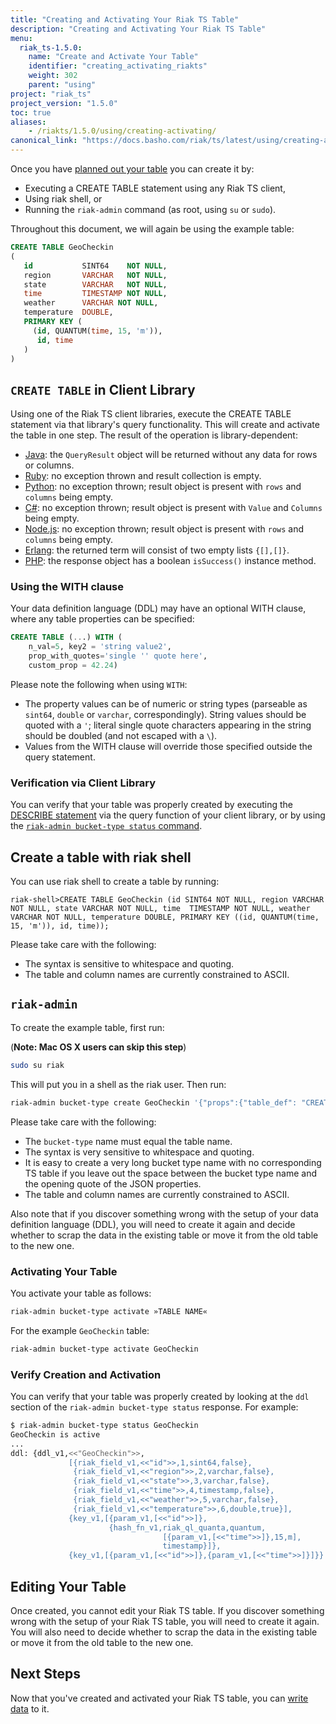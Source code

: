 ```yaml
---
title: "Creating and Activating Your Riak TS Table"
description: "Creating and Activating Your Riak TS Table"
menu:
  riak_ts-1.5.0:
    name: "Create and Activate Your Table"
    identifier: "creating_activating_riakts"
    weight: 302
    parent: "using"
project: "riak_ts"
project_version: "1.5.0"
toc: true
aliases:
    - /riakts/1.5.0/using/creating-activating/
canonical_link: "https://docs.basho.com/riak/ts/latest/using/creating-activating"
---
```



[csharp]: ../../developing/csharp#query
[describe]: ../querying/describe/
[erlang]: ../../developing/erlang/#query-2
[java]: ../../developing/java#query
[nodejs]: ../../developing/nodejs/#query
[php]: ../../developing/php#query
[python]: ../../developing/python#query
[ruby]: ../../developing/ruby#sql-queries
[planning]: ../planning/
[writing]: ../writingdata/


Once you have [planned out your table][planning] you can create it by:

* Executing a CREATE TABLE statement using any Riak TS client, 
* Using riak shell, or
* Running the `riak-admin` command (as root, using `su` or `sudo`).

Throughout this document, we will again be using the example table:

```sql
CREATE TABLE GeoCheckin
(
   id           SINT64    NOT NULL,
   region       VARCHAR   NOT NULL,
   state        VARCHAR   NOT NULL,
   time         TIMESTAMP NOT NULL,
   weather      VARCHAR NOT NULL,
   temperature  DOUBLE,
   PRIMARY KEY (
     (id, QUANTUM(time, 15, 'm')),
      id, time
   )
)
```


## `CREATE TABLE` in Client Library

Using one of the Riak TS client libraries, execute the CREATE TABLE statement via that library's query functionality. This will create and activate the table in one step. The result of the operation is library-dependent:

* [Java][java]: the `QueryResult` object will be returned without any data for rows or columns.
* [Ruby][ruby]: no exception thrown and result collection is empty.
* [Python][python]: no exception thrown; result object is present with `rows` and `columns` being empty.
* [C#][csharp]: no exception thrown; result object is present with `Value` and `Columns` being empty.
* [Node.js][nodejs]:  no exception thrown; result object is present with `rows` and `columns` being empty.
* [Erlang][erlang]: the returned term will consist of two empty lists `{[],[]}`.
* [PHP][php]: the response object has a boolean `isSuccess()` instance method.


### Using the WITH clause

Your data definition language (DDL) may have an optional WITH clause, where any table properties can be specified:

```sql
CREATE TABLE (...) WITH (
    n_val=5, key2 = 'string value2',
    prop_with_quotes='single '' quote here',
    custom_prop = 42.24)
```

Please note the following when using `WITH`:

* The property values can be of numeric or string types (parseable as
  `sint64`, `double` or `varchar`, correspondingly). String values
  should be quoted with a `'`; literal single quote characters
  appearing in the string should be doubled (and not escaped with a `\`).
* Values from the WITH clause will override those specified outside the query statement.


### Verification via Client Library

You can verify that your table was properly created by executing the [DESCRIBE statement][describe] via the query function of your client library, or by using the [`riak-admin bucket-type status` command](#verify-creation-and-activation).



## Create a table with riak shell

You can use riak shell to create a table by running:

```
riak-shell>CREATE TABLE GeoCheckin (id SINT64 NOT NULL, region VARCHAR NOT NULL, state VARCHAR NOT NULL, time  TIMESTAMP NOT NULL, weather  VARCHAR NOT NULL, temperature DOUBLE, PRIMARY KEY ((id, QUANTUM(time, 15, 'm')), id, time));
```

Please take care with the following:

* The syntax is sensitive to whitespace and quoting.
* The table and column names are currently constrained to ASCII.

## `riak-admin`

To create the example table, first run:

(**Note: Mac OS X users can skip this step**)

```bash
sudo su riak
```

This will put you in a shell as the riak user. Then run:

```sh
riak-admin bucket-type create GeoCheckin '{"props":{"table_def": "CREATE TABLE GeoCheckin (id SINT64 NOT NULL, region VARCHAR NOT NULL, state VARCHAR NOT NULL, time TIMESTAMP NOT NULL, weather VARCHAR NOT NULL, temperature DOUBLE, PRIMARY KEY ((id, QUANTUM(time, 15, 'm')), id, time))"}}'
```

Please take care with the following:

* The `bucket-type` name must equal the table name.
* The syntax is very sensitive to whitespace and quoting.
* It is easy to create a very long bucket type name with no corresponding
  TS table if you leave out the space between the bucket type name
  and the opening quote of the JSON properties.
* The table and column names are currently constrained to ASCII.

Also note that if you discover something wrong with the setup of your data definition language (DDL), you will need to create it again and decide whether to scrap the data in the existing table or move it from the old table to the new one.


### Activating Your Table

You activate your table as follows:

```sh
riak-admin bucket-type activate »TABLE NAME«
```

For the example `GeoCheckin` table:

```sh
riak-admin bucket-type activate GeoCheckin
```


### Verify Creation and Activation

You can verify that your table was properly created by looking at the `ddl` section of the `riak-admin bucket-type status` response. For example:

```sh
$ riak-admin bucket-type status GeoCheckin
GeoCheckin is active
...
ddl: {ddl_v1,<<"GeoCheckin">>,
             [{riak_field_v1,<<"id">>,1,sint64,false},
              {riak_field_v1,<<"region">>,2,varchar,false},
              {riak_field_v1,<<"state">>,3,varchar,false},
              {riak_field_v1,<<"time">>,4,timestamp,false},
              {riak_field_v1,<<"weather">>,5,varchar,false},
              {riak_field_v1,<<"temperature">>,6,double,true}],
             {key_v1,[{param_v1,[<<"id">>]},
                      {hash_fn_v1,riak_ql_quanta,quantum,
                                  [{param_v1,[<<"time">>]},15,m],
                                  timestamp}]},
             {key_v1,[{param_v1,[<<"id">>]},{param_v1,[<<"time">>]}]}}
```


## Editing Your Table

Once created, you cannot edit your Riak TS table. If you discover something wrong with the setup of your Riak TS table, you will need to create it again. You will also need to decide whether to scrap the data in the existing table or move it from the old table to the new one.


## Next Steps

Now that you've created and activated your Riak TS table, you can [write data][writing] to it.
